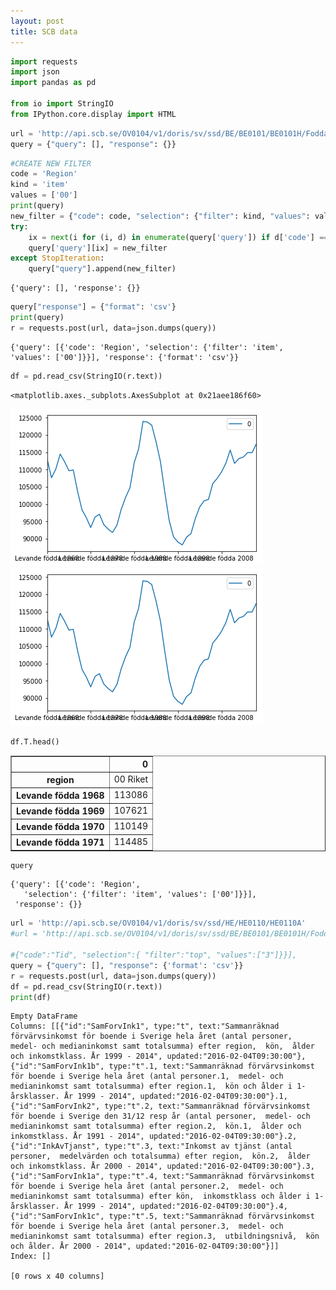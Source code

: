 ```yaml
---
layout: post
title: SCB data
---
```




```python
import requests
import json
import pandas as pd

from io import StringIO
from IPython.core.display import HTML
```


```python
url = 'http://api.scb.se/OV0104/v1/doris/sv/ssd/BE/BE0101/BE0101H/FoddaK'
query = {"query": [], "response": {}}
```


```python
#CREATE NEW FILTER
code = 'Region'
kind = 'item'
values = ['00']
print(query)
new_filter = {"code": code, "selection": {"filter": kind, "values": values}}
try:
    ix = next(i for (i, d) in enumerate(query['query']) if d['code'] == code)
    query['query'][ix] = new_filter
except StopIteration:
    query["query"].append(new_filter)
```

    {'query': [], 'response': {}}
    


```python
query["response"] = {"format": 'csv'}
print(query)
r = requests.post(url, data=json.dumps(query))
```

    {'query': [{'code': 'Region', 'selection': {'filter': 'item', 'values': ['00']}}], 'response': {'format': 'csv'}}
    


```python
df = pd.read_csv(StringIO(r.text))
```

    <matplotlib.axes._subplots.AxesSubplot at 0x21aee186f60>

![alt text](output_6_1.png "Logo Title Text 1")
![png](output_6_1.png)



```python
df.T.head()
```




<div>
<table border="1" class="dataframe">
  <thead>
    <tr style="text-align: right;">
      <th></th>
      <th>0</th>
    </tr>
  </thead>
  <tbody>
    <tr>
      <th>region</th>
      <td>00 Riket</td>
    </tr>
    <tr>
      <th>Levande födda 1968</th>
      <td>113086</td>
    </tr>
    <tr>
      <th>Levande födda 1969</th>
      <td>107621</td>
    </tr>
    <tr>
      <th>Levande födda 1970</th>
      <td>110149</td>
    </tr>
    <tr>
      <th>Levande födda 1971</th>
      <td>114485</td>
    </tr>
  </tbody>
</table>
</div>




```python
query
```




    {'query': [{'code': 'Region',
       'selection': {'filter': 'item', 'values': ['00']}}],
     'response': {}}




```python
url = 'http://api.scb.se/OV0104/v1/doris/sv/ssd/HE/HE0110/HE0110A'
#url = 'http://api.scb.se/OV0104/v1/doris/sv/ssd/BE/BE0101/BE0101H/FoddaK'

#{"code":"Tid", "selection":{ "filter":"top", "values":["3"]}}],
query = {"query": [], "response": {'format': 'csv'}}
r = requests.post(url, data=json.dumps(query))
df = pd.read_csv(StringIO(r.text))
print(df)
```

    Empty DataFrame
    Columns: [[{"id":"SamForvInk1", type:"t", text:"Sammanräknad förvärvsinkomst för boende i Sverige hela året (antal personer,  medel- och medianinkomst samt totalsumma) efter region,  kön,  ålder och inkomstklass. År 1999 - 2014", updated:"2016-02-04T09:30:00"}, {"id":"SamForvInk1b", type:"t".1, text:"Sammanräknad förvärvsinkomst för boende i Sverige hela året (antal personer.1,  medel- och medianinkomst samt totalsumma) efter region.1,  kön och ålder i 1-årsklasser. År 1999 - 2014", updated:"2016-02-04T09:30:00"}.1, {"id":"SamForvInk2", type:"t".2, text:"Sammanräknad förvärvsinkomst för boende i Sverige den 31/12 resp år (antal personer,  medel- och medianinkomst samt totalsumma) efter region.2,  kön.1,  ålder och inkomstklass. År 1991 - 2014", updated:"2016-02-04T09:30:00"}.2, {"id":"InkAvTjanst", type:"t".3, text:"Inkomst av tjänst (antal personer,  medelvärden och totalsumma) efter region,  kön.2,  ålder och inkomstklass. År 2000 - 2014", updated:"2016-02-04T09:30:00"}.3, {"id":"SamForvInk1a", type:"t".4, text:"Sammanräknad förvärvsinkomst för boende i Sverige hela året (antal personer.2,  medel- och medianinkomst samt totalsumma) efter kön,  inkomstklass och ålder i 1-årsklasser. År 1999 - 2014", updated:"2016-02-04T09:30:00"}.4, {"id":"SamForvInk1c", type:"t".5, text:"Sammanräknad förvärvsinkomst för boende i Sverige hela året (antal personer.3,  medel- och medianinkomst samt totalsumma) efter region.3,  utbildningsnivå,  kön och ålder. År 2000 - 2014", updated:"2016-02-04T09:30:00"}]]
    Index: []
    
    [0 rows x 40 columns]
    


```python

```
